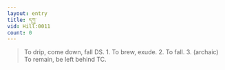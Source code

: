 ```yaml
---
layout: entry
title: དཀུ་
vid: Hill:0011
count: 0
---
```

> To drip, come down, fall DS\. 1\. To brew, exude\. 2\. To fall\. 3\. (archaic) To remain, be left behind TC\.


